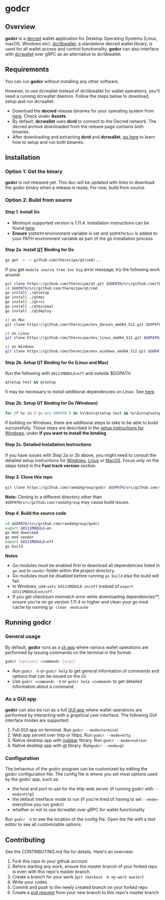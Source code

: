 # godcr

## Overview
**godcr** is a [decred](https://www.decred.org/) wallet application for Desktop Operating Systems (Linux, macOS, Windows etc).
[dcrlibwallet](https://github.com/raedahgroup/dcrlibwallet/tree/dcrlibwallet-wip), a standalone decred wallet library, is used for all wallet access and control functionality.
**godcr** can also interface with [dcrwallet](https://github.com/decred/dcrwallet) over gRPC as an alternative to dcrlibwallet.

## Requirements
You can run **godcr** without installing any other software.

However, to use dcrwallet instead of dcrlibwallet for wallet operations, you'll need a running dcrwallet daemon.
Follow the steps below to download, setup and run dcrwallet:

* Download the **decred** release binaries for your operating system from [here](https://github.com/decred/decred-binaries/releases). Check under **Assets**.
* By default, **dcrwallet** uses **dcrd** to connect to the Decred network. The decred archive downloaded from the release page contains both binaries.
* After downloading and extracting **dcrd** and **dcrwallet**, [go here](https://docs.decred.org/wallets/cli/cli-installation/) to learn how to setup and run both binaries.

## Installation

### Option 1: Get the binary
**godcr** is not released yet. This doc will be updated with links to download the godcr binary when a release is ready. For now, build from source.

### Option 2: Build from source

#### Step 1. Install Go
* Minimum supported version is 1.11.4. Installation instructions can be found [here](https://golang.org/doc/install).
* **Ensure** `$GOPATH` environment variable is set and `$GOPATH/bin` is added to your PATH environment variable as part of the go installation process.

#### Step 2a. Install [QT](https://en.wikipedia.org/wiki/Qt_(software)) Binding for Go
```bash
go get -u -v github.com/therecipe/qt/cmd/...
```
If you get `module source tree too big` error message, try the following work around:
```bash
git clone https://github.com/therecipe/qt.git $GOPATH/src/github.com/therecipe/qt
cd $GOPATH/src/github.com/therecipe/qt/cmd
go install ./qtsetup
go install ./qtmoc
go install ./qtrcc
go install ./qtminimal
go install ./qtdeploy

// on Mac
git clone https://github.com/therecipe/env_darwin_amd64_512.git $GOPATH/src/github.com/therecipe/env_darwin_amd64_512

// on Linux
git clone https://github.com/therecipe/env_linux_amd64_512.git $GOPATH/src/github.com/therecipe/env_linux_amd64_512

// on Windows
git clone https://github.com/therecipe/env_windows_amd64_512.git $GOPATH/src/github.com/therecipe/env_windows_amd64_512
```

#### Step 2b. Setup QT Binding for Go (Linux and Mac)
Run the following with `GO111MODULE=off` and outside $GOPATH
```bash
qtsetup test && qtsetup
```
It may be necessary to install additional dependencies on Linux. See [here](https://github.com/therecipe/qt/wiki/Installation-on-Linux).

#### Step 2b. Setup QT Binding for Go (Windows)
```bash
for /f %v in ('go env GOPATH') do %v\bin\qtsetup test && %v\bin\qtsetup
```

If building on Windows, there are additional steps to take to be able to build successfully. Those steps are described in the [setup instructions for Windows](https://github.com/therecipe/qt/wiki/Installation-on-Windows#if-you-want-to-install-the-binding), under **If you want to install the binding**

#### Step 2c. Detailed Installation Instructions
If you have issues with Step 2a or 2b above, you might need to consult the detailed setup instructions for [Windows](https://github.com/therecipe/qt/wiki/Installation-on-Windows), [Linux](https://github.com/therecipe/qt/wiki/Installation-on-Linux) or [MacOS](https://github.com/therecipe/qt/wiki/Installation-on-macOS). Focus only on the steps listed in the **Fast track version** section.

#### Step 3. Clone this repo
```bash
git clone https://github.com/raedahgroup/godcr $GOPATH/src/github.com/raedahgroup/godcr
```
**Note:** Cloning to a different directory other than `$GOPATH/src/github.com/raedahgroup` may cause build issues.

#### Step 4. Build the source code
```bash
cd $GOPATH/src/github.com/raedahgroup/godcr
export GO111MODULE=on
go mod download
go mod vendor
export GO111MODULE=off
go build
```
**Notes**
- Go modules must be enabled first to download all dependencies listed in `go.mod` to `vendor` folder within the project directory.
- Go modules must be disabled before running `go build` else the build will fail.
- In Windows, use `setx GO111MODULE on/off` instead of `export GO111MODULE=on/off`. 
- If you get checksum mismatch error while downloading dependencies**, ensure you're on go version 1.11.4 or higher and clean your go mod cache by running `go clean -modcache`

## Running godcr
### General usage
By default, **godcr** runs as a [cli app](https://en.wikipedia.org/wiki/Command-line_interface) where various wallet operations are performed by issuing commands on the terminal in the format:
```bash
godcr [options] <command> [args]
```
- Run `godcr -h` or `godcr help` to get general information of commands and options that can be issued on the cli.
- Use `godcr <command> -h` or   `godcr help <command>` to get detailed information about a command.

### As a GUI app
**godcr** can also be run as a full [GUI app](https://en.wikipedia.org/wiki/Graphical_user_interface) where wallet operations are performed by interacting with a graphical user interface.
The following GUI interface modes are supported:
1. Full GUI app on terminal.
Run `godcr --mode=terminal`
2. Web app served over http or https.
Run `godcr --mode=http`
3. Native desktop app with [nuklear](https://github.com/aarzilli/nucular) library.
Run `godcr --mode=nuklear`
4. Native desktop app with [qt](https://github.com/therecipe/qt) library.
Run`godcr --mode=qt`

### Configuration
The behaviour of the godcr program can be customized by editing the godcr configuration file.
The config file is where you set most options used by the godcr app, such as:
- the host and port to use for the http web server (if running godcr with `--mode=http`)
- the default interface mode to run (if you're tired of having to set `--mode=` everytime you run godcr)
- whether or not to use dcrwallet over gRPC for wallet functionality

Run `godcr -h` to see the location of the config file. Open the file with a text editor to see all customizable options.

## Contributing 

See the CONTRIBUTING.md file for details. Here's an overview:

1. Fork this repo to your github account
2. Before starting any work, ensure the master branch of your forked repo is even with this repo's master branch
2. Create a branch for your work (`git checkout -b my-work master`)
3. Write your codes
4. Commit and push to the newly created branch on your forked repo
5. Create a [pull request](https://github.com/raedahgroup/godcr/pulls) from your new branch to this repo's master branch
